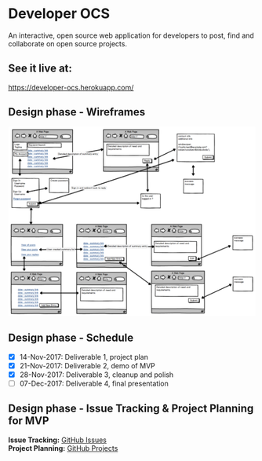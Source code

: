 # Developer OCS
An interactive, open source web application for developers to post, find and collaborate on open source projects.

## See it live at:
https://developer-ocs.herokuapp.com/ 

## Design phase - **Wireframes**
![Screenshot](devOCS-wireframe-grab-08Nov2017.png)

## Design phase - **Schedule**
- [x] 14-Nov-2017: Deliverable 1, project plan
- [x] 21-Nov-2017: Deliverable 2, demo of MVP
- [x] 28-Nov-2017: Deliverable 3, cleanup and polish
- [ ] 07-Dec-2017: Deliverable 4, final presentation

## Design phase - **Issue Tracking** & **Project Planning** for MVP
**Issue Tracking:** [GitHub Issues](https://github.com/drewwmercer/developer-ocs/issues "Issue Tracking via GitHub")  
**Project Planning:** [GitHub Projects](https://github.com/drewwmercer/developer-ocs/projects/1 "Project Planning with GitHub")
